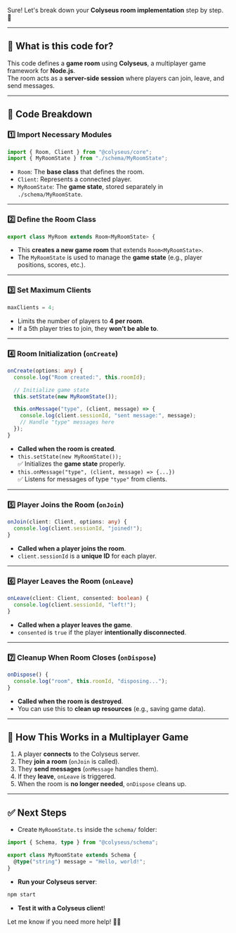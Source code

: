 Sure! Let's break down your **Colyseus room implementation** step by step. 🚀  

---

## **📌 What is this code for?**
This code defines a **game room** using **Colyseus**, a multiplayer game framework for **Node.js**.  
The room acts as a **server-side session** where players can join, leave, and send messages.

---

## **🔹 Code Breakdown**
### **1️⃣ Import Necessary Modules**
```typescript
import { Room, Client } from "@colyseus/core";
import { MyRoomState } from "./schema/MyRoomState";
```
- `Room`: The **base class** that defines the room.
- `Client`: Represents a connected player.
- `MyRoomState`: The **game state**, stored separately in `./schema/MyRoomState`.

---

### **2️⃣ Define the Room Class**
```typescript
export class MyRoom extends Room<MyRoomState> {
```
- This **creates a new game room** that extends `Room<MyRoomState>`.  
- The `MyRoomState` is used to manage the **game state** (e.g., player positions, scores, etc.).

---

### **3️⃣ Set Maximum Clients**
```typescript
maxClients = 4;
```
- Limits the number of players to **4 per room**.  
- If a 5th player tries to join, they **won’t be able to**.

---

### **4️⃣ Room Initialization (`onCreate`)**
```typescript
onCreate(options: any) {
  console.log("Room created:", this.roomId);

  // Initialize game state
  this.setState(new MyRoomState());

  this.onMessage("type", (client, message) => {
    console.log(client.sessionId, "sent message:", message);
    // Handle "type" messages here
  });
}
```
- **Called when the room is created**.
- `this.setState(new MyRoomState());`  
  ✅ Initializes the **game state** properly.
- `this.onMessage("type", (client, message) => {...})`  
  ✅ Listens for messages of type `"type"` from clients.

---

### **5️⃣ Player Joins the Room (`onJoin`)**
```typescript
onJoin(client: Client, options: any) {
  console.log(client.sessionId, "joined!");
}
```
- **Called when a player joins the room**.
- `client.sessionId` is a **unique ID** for each player.

---

### **6️⃣ Player Leaves the Room (`onLeave`)**
```typescript
onLeave(client: Client, consented: boolean) {
  console.log(client.sessionId, "left!");
}
```
- **Called when a player leaves the game**.
- `consented` is `true` if the player **intentionally disconnected**.

---

### **7️⃣ Cleanup When Room Closes (`onDispose`)**
```typescript
onDispose() {
  console.log("room", this.roomId, "disposing...");
}
```
- **Called when the room is destroyed**.
- You can use this to **clean up resources** (e.g., saving game data).

---

## **📌 How This Works in a Multiplayer Game**
1. A player **connects** to the Colyseus server.
2. They **join a room** (`onJoin` is called).
3. They **send messages** (`onMessage` handles them).
4. If they **leave**, `onLeave` is triggered.
5. When the room is **no longer needed**, `onDispose` cleans up.

---

## **✅ Next Steps**
- Create `MyRoomState.ts` inside the `schema/` folder:
```typescript
import { Schema, type } from "@colyseus/schema";

export class MyRoomState extends Schema {
  @type("string") message = "Hello, world!";
}
```
- **Run your Colyseus server**:
```sh
npm start
```
- **Test it with a Colyseus client**!

Let me know if you need more help! 🚀🔥